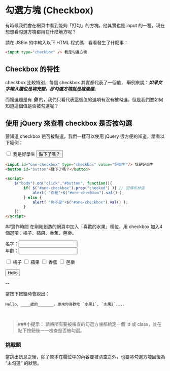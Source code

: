 <script   src="https://code.jquery.com/jquery-2.2.4.min.js"   integrity="sha256-BbhdlvQf/xTY9gja0Dq3HiwQF8LaCRTXxZKRutelT44="   crossorigin="anonymous"></script>

# 勾選方塊 (Checkbox)

有時候我們會在網頁中看到能夠「打勾」的方塊，他其實也是 input 的一種，現在想想看勾選方塊都用在什麼地方呢？

請在 JSBin 的中輸入以下 HTML 程式碼，看看發生了什麼事：

```html
<input type="checkbox" /> 我是勾選方塊
```

## Checkbox 的特性
checkbox 比較特別，每個 checkbox 其實都代表了一個值，
舉例來說：***如果文字輸入欄位是填充題，那勾選方塊就是複選題***。

而複選題是有 ***值*** 的，我們只看代表這個值的選項有沒有被勾選。但是我們要如何知道這個值是否被勾選呢？

## 使用 jQuery 來查看 checkbox 是否被勾選

要知道 checkbox 是否被點選，我們一樣可以使用 jQuery 很方便的知道，請看以下範例：

<input id="one-checkbox" type="checkbox" value="好學生"/> 我是好學生
<button id="button">點下了嗎？</button>

<script>
    $("body").on("click","#button", function(){
        if( $("#one-checkbox").prop("checked") ){ // 回傳布林值
            alert( "你是"+$("#one-checkbox").val() );
        } else {
            alert( "你不是"+$("#one-checkbox").val() );
        }
    });
</script>

```html
<input id="one-checkbox" type="checkbox" value="好學生"/> 我是好學生
<button id="button">點下了嗎？</button>

<script>
    $("body").on("click","#button", function(){
        if( $("#one-checkbox").prop("checked") ){ // 回傳布林值
            alert( "你是"+$("#one-checkbox").val() );
        } else {
            alert( "你不是"+$("#one-checkbox").val() );
        }
    });
</script>
```

##實作時間
在剛剛創造的網頁中加入「喜歡的水果」欄位，用 checkbox 加入4個選項：橘子、蘋果、香蕉、芭樂。


名字：<input type="text" /><br>
年齡：<input type="text" /><br>

<input class="fruitOption" type="checkbox" value="橘子"> 橘子
<input class="fruitOption" type="checkbox" value="蘋果"> 蘋果
<input class="fruitOption" type="checkbox" value="香蕉"> 香蕉
<input class="fruitOption" type="checkbox" value="芭樂"> 芭樂
<br>

<button>Hello</button>

--

當按下按鈕時會說出：
```
Hello, ____歲的_______。原來你喜歡吃 `水果1`, `水果2`....
```

<br>

> ###小提示：
請將所有要被檢查的勾選方塊都給定一個 id 或 class，並在點下按鈕後一一檢查是否被勾選。

### 挑戰題
當跳出訊息之後，除了原本在欄位中的內容要被清空之外，也要將勾選方塊回復為 “未勾選” 的狀態。
